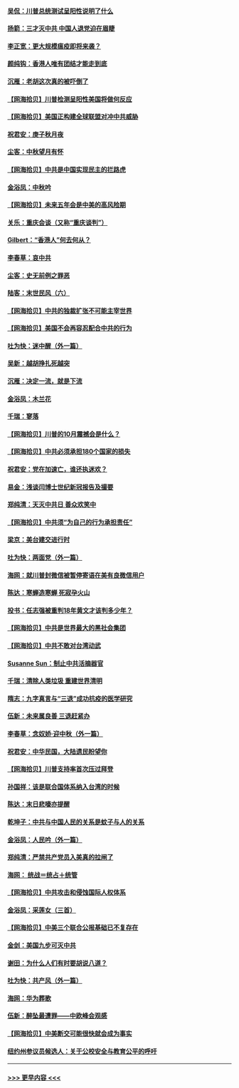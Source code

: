 #### [吴侃：川普总统测试呈阳性说明了什么](../pages/nsc993/n12451869.md?t=10051102) 
#### [扬箭：三才灭中共 中国人退党迫在眉睫](../pages/nsc993/n12451842.md?t=10051102) 
#### [李正宽：更大规模瘟疫即将来袭？](../pages/nsc993/n12451455.md?t=10051102) 
#### [颜纯钩：香港人唯有团结才能走到底](../pages/nsc993/n12450870.md?t=10051102) 
#### [沉雁：老胡这次真的被吓倒了](../pages/nsc993/n12449796.md?t=10051102) 
#### [【网海拾贝】川普检测呈阳性美国将做何反应](../pages/nsc993/n12449042.md?t=10051102) 
#### [【网海拾贝】美国正构建全球联盟对冲中共威胁](../pages/nsc993/n12446580.md?t=10051102) 
#### [祝君安：庚子秋月夜](../pages/nsc993/n12445870.md?t=10051102) 
#### [尘客：中秋望月有怀](../pages/nsc993/n12444632.md?t=10051102) 
#### [【网海拾贝】中共是中国实现民主的拦路虎](../pages/nsc993/n12443573.md?t=10051102) 
#### [金浴凤：中秋吟](../pages/nsc993/n12441773.md?t=10051102) 
#### [【网海拾贝】未来五年会是中美的高风险期](../pages/nsc993/n12440760.md?t=10051102) 
#### [关乐：重庆会谈（又称“重庆谈判”）](../pages/nsc993/n12437525.md?t=10051102) 
#### [Gilbert：“香港人”何去何从？](../pages/nsc993/n12435894.md?t=10051102) 
#### [李春草：哀中共](../pages/nsc993/n12435874.md?t=10051102) 
#### [尘客：史无前例之罪恶](../pages/nsc993/n12435762.md?t=10051102) 
#### [陆客：末世民风（六）](../pages/nsc993/n12435354.md?t=10051102) 
#### [【网海拾贝】中共的独裁扩张不可能主宰世界](../pages/nsc993/n12435151.md?t=10051102) 
#### [【网海拾贝】美国不会再容忍配合中共的行为](../pages/nsc993/n12433808.md?t=10051102) 
#### [吐为快：迷中醒（外一篇）](../pages/nsc993/n12433585.md?t=10051102) 
#### [吴新：越胡挣扎死越突](../pages/nsc993/n12433562.md?t=10051102) 
#### [沉雁：决定一流，就是下流](../pages/nsc993/n12432128.md?t=10051102) 
#### [金浴凤：木兰花](../pages/nsc993/n12432124.md?t=10051102) 
#### [千瑞：寥落](../pages/nsc993/n12432071.md?t=10051102) 
#### [【网海拾贝】川普的10月震撼会是什么？](../pages/nsc993/n12431624.md?t=10051102) 
#### [【网海拾贝】中共必须承担180个国家的损失](../pages/nsc993/n12428893.md?t=10051102) 
#### [祝君安：党在加速亡，谁还执迷欢？](../pages/nsc993/n12428652.md?t=10051102) 
#### [易金：浅谈闫博士世纪新冠报告及撮要](../pages/nsc993/n12426822.md?t=10051102) 
#### [郑纯清：天灭中共日 善众欢笑中](../pages/nsc993/n12426784.md?t=10051102) 
#### [【网海拾贝】中共须“为自己的行为承担责任”](../pages/nsc993/n12426067.md?t=10051102) 
#### [梁京：美台建交进行时](../pages/nsc993/n12424066.md?t=10051102) 
#### [吐为快：两面党（外一篇）](../pages/nsc993/n12424043.md?t=10051102) 
#### [海网：就川普封微信被暂停寄语在美有良微信用户](../pages/nsc993/n12424021.md?t=10051102) 
#### [陈达：寒蝉造寒蝉 死寂孕火山](../pages/nsc993/n12423958.md?t=10051102) 
#### [投书：任志强被重判18年黄文才该判多少年？](../pages/nsc993/n12423672.md?t=10051102) 
#### [【网海拾贝】中共是世界最大的黑社会集团](../pages/nsc993/n12423543.md?t=10051102) 
#### [【网海拾贝】中共不敢对台湾动武](../pages/nsc993/n12421418.md?t=10051102) 
#### [Susanne Sun：制止中共活摘器官](../pages/nsc993/n12419654.md?t=10051102) 
#### [千瑞：清除人类垃圾 重建世界清明](../pages/nsc993/n12419414.md?t=10051102) 
#### [隋志：九字真言与“三退”成功抗疫的医学研究](../pages/nsc993/n12419248.md?t=10051102) 
#### [伍新：未来属良善 三退赶紧办](../pages/nsc993/n12418496.md?t=10051102) 
#### [李春草：念奴娇·迎中秋（外一篇）](../pages/nsc993/n12418465.md?t=10051102) 
#### [祝君安：中华民国，大陆遗民盼望你](../pages/nsc993/n12418089.md?t=10051102) 
#### [【网海拾贝】川普支持率首次压过拜登](../pages/nsc993/n12418050.md?t=10051102) 
#### [孙国祥：该是联合国体系纳入台湾的时候](../pages/nsc993/n12417369.md?t=10051102) 
#### [陈达：末日悲嚎亦提醒](../pages/nsc993/n12416736.md?t=10051102) 
#### [乾坤子：中共与中国人民的关系是蚊子与人的关系](../pages/nsc993/n12416632.md?t=10051102) 
#### [金浴凤：人民吟（外一篇）](../pages/nsc993/n12416567.md?t=10051102) 
#### [郑纯清：严禁共产党员入美真的拉闸了](../pages/nsc993/n12416550.md?t=10051102) 
#### [海网： 统战＝统占＋统管](../pages/nsc993/n12416404.md?t=10051102) 
#### [【网海拾贝】中共攻击和侵蚀国际人权体系](../pages/nsc993/n12416250.md?t=10051102) 
#### [金浴凤：采莲女（三首）](../pages/nsc993/n12415517.md?t=10051102) 
#### [【网海拾贝】中美三个联合公报基础已不复存在](../pages/nsc993/n12415054.md?t=10051102) 
#### [金剑：美国九步可灭中共](../pages/nsc993/n12413183.md?t=10051102) 
#### [谢田：为什么人们有时要胡说八道？](../pages/nsc993/n12411861.md?t=10051102) 
#### [吐为快：共产风（外一篇）](../pages/nsc993/n12411761.md?t=10051102) 
#### [海网：华为葬歌](../pages/nsc993/n12410381.md?t=10051102) 
#### [伍新：醉坠最遭罪——中欧峰会观感](../pages/nsc993/n12410364.md?t=10051102) 
#### [【网海拾贝】中美断交可能很快就会成为事实](../pages/nsc993/n12409495.md?t=10051102) 
#### [纽约州参议员候选人：关于公校安全与教育公平的呼吁](../pages/nsc993/n12409228.md?t=10051102) 

----
#### [ >>> 更早内容 <<< ](../indexes/nsc993-earlier.md)
